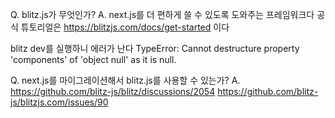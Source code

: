 
Q. blitz.js가 무엇인가?
A. next.js를 더 편하게 쓸 수 있도록 도와주는 프레임워크다
공식 튜토리얼은 https://blitzjs.com/docs/get-started 이다

blitz dev를 실행하니 에러가 난다
TypeError: Cannot destructure property 'components' of 'object null' as it is null.

Q. next.js를 마이그레이션해서 blitz.js를 사용할 수 있는가?
A. https://github.com/blitz-js/blitz/discussions/2054
https://github.com/blitz-js/blitzjs.com/issues/90
